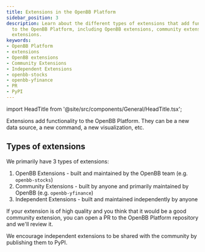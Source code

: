 ```yaml
---
title: Extensions in the OpenBB Platform
sidebar_position: 3
description: Learn about the different types of extensions that add functionality
  to the OpenBB Platform, including OpenBB extensions, community extensions, and independent
  extensions.
keywords:
- OpenBB Platform
- extensions
- OpenBB extensions
- Community Extensions
- Independent Extensions
- openbb-stocks
- openbb-yfinance
- PR
- PyPI
---
```


import HeadTitle from '@site/src/components/General/HeadTitle.tsx';

<HeadTitle title="Extensions in the OpenBB Platform - Contributing | OpenBB Platform Docs" />

Extensions add functionality to the OpenBB Platform. They can be a new data source, a new command, a new visualization, etc.

## Types of extensions

We primarily have 3 types of extensions:

1. OpenBB Extensions - built and maintained by the OpenBB team (e.g. `openbb-stocks`)
2. Community Extensions - built by anyone and primarily maintained by OpenBB (e.g. `openbb-yfinance`)
3. Independent Extensions - built and maintained independently by anyone

If your extension is of high quality and you think that it would be a good community extension, you can open a PR to the OpenBB Platform repository and we'll review it.

We encourage independent extensions to be shared with the community by publishing them to PyPI.
